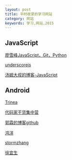 ```yaml
---
layout: post
title: 平时收录的学习网站
category: 网站
keywords: 学习,网站,2015
---
```


## JavaScript

[廖雪峰JavaScript，Git，Python](http://www.liaoxuefeng.com/)

[underscorejs](http://underscorejs.org/#arrays)

[汤姆大叔的博客-JavaScript](http://www.cnblogs.com/TomXu/archive/2011/12/15/2288411.html)

## Android

[Trinea](http://www.trinea.cn/)

[代码家](https://github.com/daimajia)[干货集中营](https://gank.io)

[郭霖的博客](http://blog.csdn.net/guolin_blog)[github](https://github.com/hongyangAndroid)

[鸿洋](http://blog.csdn.net/lmj623565791?viewmode=contents)

[stormzhang](http://stormzhang.com/)

[徐宜生](http://blog.csdn.net/eclipsexys/)